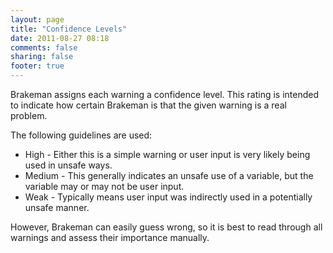 ```yaml
---
layout: page
title: "Confidence Levels"
date: 2011-08-27 08:18
comments: false
sharing: false
footer: true
---
```


Brakeman assigns each warning a confidence level. This rating is intended to indicate how certain Brakeman is that the given warning is a real problem.

The following guidelines are used:

 * High - Either this is a simple warning or user input is very likely being used in unsafe ways.
 * Medium - This generally indicates an unsafe use of a variable, but the variable may or may not be user input.
 * Weak - Typically means user input was indirectly used in a potentially unsafe manner.

However, Brakeman can easily guess wrong, so it is best to read through all warnings and assess their importance manually.
